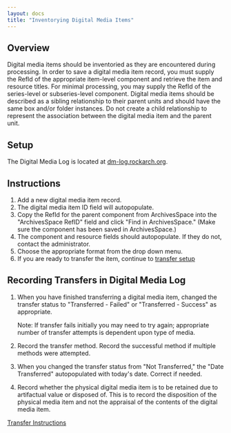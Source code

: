 ```yaml
---
layout: docs
title: "Inventorying Digital Media Items"
---
```


## Overview

Digital media items should be inventoried as they are encountered during processing. In order to save a digital media item record, you must supply the RefId of the appropriate item-level component and retrieve the item and resource titles. For minimal processing, you may supply the RefId of the series-level or subseries-level component. Digital media items should be described as a sibling relationship to their parent units and should have the same box and/or folder instances. Do not create a child relationship to represent the association between the digital media item and the parent unit.

## Setup

The Digital Media Log is located at
[dm-log.rockarch.org](http://dm-log.rockarch.org/).

## Instructions

1.  Add a new digital media item record.
2.  The digital media item ID field will autopopulate.
3.  Copy the RefId for the parent component from ArchivesSpace into the
    "ArchivesSpace RefID" field and click "Find in ArchivesSpace." (Make
    sure the component has been saved in ArchivesSpace.)
4.  The component and resource fields should autopopulate. If they do
    not, contact the administrator.
5.  Choose the appropriate format from the drop down menu.
6.  If you are ready to transfer the item, continue to [transfer setup](transfer-instructions#transfer-overview-&-setup)

## Recording Transfers in Digital Media Log

1. When you have finished transferring a digital media item, changed the transfer status to "Transferred - Failed" or "Transferred - Success" as appropriate.

    <div class="docs-example">
      <p>Note: If transfer fails initially you may need to try again; appropriate number of transfer attempts is dependent upon type of media.</p>
    </div>

2. Record the transfer method. Record the successful method if multiple methods were attempted.
3.  When you changed the transfer status from "Not Transferred," the "Date Transferred" autopopulated with today's date. Correct if needed.
4.  Record whether the physical digital media item is to be retained due to artifactual value or disposed of. This is to record the disposition of the physical media item and not the appraisal of the contents of the digital media item.

[Transfer Instructions](transfer-instructions)
